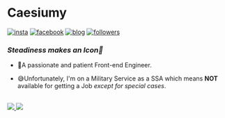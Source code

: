 # Caesiumy
[![insta](https://img.shields.io/badge/Instagram-ff69b4?style=for-the-badge&logo=instagram&logoColor=white&link=https://www.instagram.com/caesium_y/)](https://www.instagram.com/caesium_y/)
[![facebook](https://img.shields.io/badge/-Facebook-1877f2?style=for-the-badge&logo=facebook&logoColor=white&link=https://www.facebook.com/mn0658/)](https://www.facebook.com/mn0658/)
[![blog](https://img.shields.io/badge/github-blog-000000?style=for-the-badge&logo=github&logoColor=white&link=https://caesiumy.github.io/)](https://caesiumy.github.io/)
[![followers](https://img.shields.io/github/followers/caesiumy?style=for-the-badge&logo=github&link=https://github.com/CaesiumY)](https://github.com/CaesiumY)

### *Steadiness makes an Icon🌠*
- 🛴A passionate and patient Front-end Engineer.
  
- 😅Unfortunately, I'm on a Military Service as a SSA which means **NOT** available for getting a Job *except for special cases*.
<!-- 
![Top Langs](https://github-readme-stats.vercel.app/api/top-langs/?username=caesiumy&layout=compact)

![caesiumy's github stats](https://github-readme-stats.vercel.app/api?username=caesiumy&show_icons=true&theme=vue) -->

<br>

<a href="https://github-readme-stats.vercel.app/api/top-langs/?username=caesiumy&layout=compact&hide_border=true">
  <img align="" src="https://github-readme-stats.vercel.app/api/top-langs/?username=caesiumy&layout=compact&hide_border=true" />
</a> <a href="https://github-readme-stats.vercel.app/api?username=caesiumy&show_icons=true&theme=vue&count_private=true&hide=contribs&hide_border=true">
  <img align="" src="https://github-readme-stats.vercel.app/api?username=caesiumy&show_icons=true&theme=vue&count_private=true&hide=contribs&hide_border=true" />
</a>
